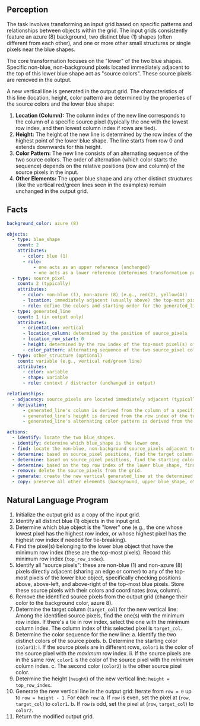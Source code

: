 ## Perception

The task involves transforming an input grid based on specific patterns and relationships between objects within the grid. The input grids consistently feature an azure (8) background, two distinct blue (1) shapes (often different from each other), and one or more other small structures or single pixels near the blue shapes.

The core transformation focuses on the "lower" of the two blue shapes. Specific non-blue, non-background pixels located immediately adjacent to the top of this lower blue shape act as "source colors". These source pixels are removed in the output.

A new vertical line is generated in the output grid. The characteristics of this line (location, height, color pattern) are determined by the properties of the source colors and the lower blue shape:
1.  **Location (Column):** The column index of the new line corresponds to the column of a specific source pixel (typically the one with the lowest row index, and then lowest column index if rows are tied).
2.  **Height:** The height of the new line is determined by the row index of the highest point of the lower blue shape. The line starts from row 0 and extends downwards for this height.
3.  **Color Pattern:** The new line consists of an alternating sequence of the two source colors. The order of alternation (which color starts the sequence) depends on the relative positions (row and column) of the source pixels in the input.
4.  **Other Elements:** The upper blue shape and any other distinct structures (like the vertical red/green lines seen in the examples) remain unchanged in the output grid.

## Facts


```yaml
background_color: azure (8)

objects:
  - type: blue_shape
    count: 2
    attributes:
      - color: blue (1)
      - role:
          - one acts as an upper reference (unchanged)
          - one acts as a lower reference (determines transformation parameters)
  - type: source_pixel
    count: 2 (typically)
    attributes:
      - color: non-blue (1), non-azure (8) (e.g., red(2), yellow(4))
      - location: immediately adjacent (usually above) the top-most pixel(s) of the lower blue_shape
      - role: define the colors and starting order for the generated_line; are removed in the output
  - type: generated_line
    count: 1 (in output only)
    attributes:
      - orientation: vertical
      - location_column: determined by the position of source_pixels
      - location_row_start: 0
      - height: determined by the row index of the top-most pixel(s) of the lower blue_shape
      - color_pattern: alternating sequence of the two source_pixel colors
  - type: other_structure (optional)
    count: variable (e.g., vertical red/green line)
    attributes:
      - color: variable
      - shape: variable
      - role: context / distractor (unchanged in output)

relationships:
  - adjacency: source_pixels are located immediately adjacent (typically above) the lower blue_shape.
  - derivation:
      - generated_line's column is derived from the column of a specific source_pixel.
      - generated_line's height is derived from the row index of the top of the lower blue_shape.
      - generated_line's alternating color pattern is derived from the colors and relative positions of the source_pixels.

actions:
  - identify: locate the two blue_shapes.
  - identify: determine which blue_shape is the lower one.
  - find: locate the non-blue, non-background source_pixels adjacent to the top of the lower blue_shape.
  - determine: based on source_pixel positions, find the target column for the generated_line.
  - determine: based on source_pixel positions, find the starting color and the alternating pattern.
  - determine: based on the top row index of the lower blue_shape, find the height for the generated_line.
  - remove: delete the source_pixels from the grid.
  - generate: create the new vertical generated_line at the determined column, starting from row 0, with the calculated height and alternating color pattern.
  - copy: preserve all other elements (background, upper blue_shape, other structures) from the input to the output.
```


## Natural Language Program

1.  Initialize the output grid as a copy of the input grid.
2.  Identify all distinct blue (1) objects in the input grid.
3.  Determine which blue object is the "lower" one (e.g., the one whose lowest pixel has the highest row index, or whose highest pixel has the highest row index if needed for tie-breaking).
4.  Find the pixel(s) belonging to the lower blue object that have the minimum row index (these are the top-most pixels). Record this minimum row index (`top_row_index`).
5.  Identify all "source pixels": these are non-blue (1) and non-azure (8) pixels directly adjacent (sharing an edge or corner) to any of the top-most pixels of the lower blue object, specifically checking positions above, above-left, and above-right of the top-most blue pixels. Store these source pixels with their colors and coordinates (row, column).
6.  Remove the identified source pixels from the output grid (change their color to the background color, azure 8).
7.  Determine the target column (`target_col`) for the new vertical line: Among the identified source pixels, find the one(s) with the minimum row index. If there's a tie in row index, select the one with the minimum column index. The column index of this selected pixel is `target_col`.
8.  Determine the color sequence for the new line:
    a.  Identify the two distinct colors of the source pixels.
    b.  Determine the starting color (`color1`):
        i.  If the source pixels are in different rows, `color1` is the color of the source pixel with the *maximum* row index.
        ii. If the source pixels are in the same row, `color1` is the color of the source pixel with the *minimum* column index.
    c.  The second color (`color2`) is the other source pixel color.
9.  Determine the height (`height`) of the new vertical line: `height = top_row_index`.
10. Generate the new vertical line in the output grid: Iterate from `row = 0` up to `row = height - 1`. For each `row`:
    a.  If `row` is even, set the pixel at (`row`, `target_col`) to `color1`.
    b.  If `row` is odd, set the pixel at (`row`, `target_col`) to `color2`.
11. Return the modified output grid.